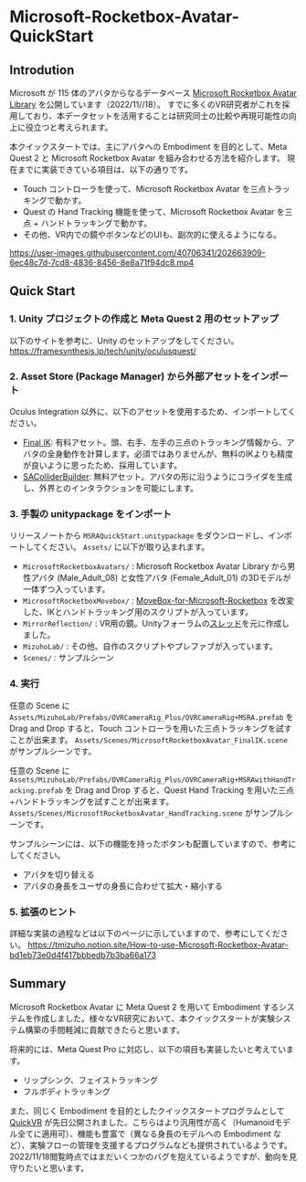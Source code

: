 # Microsoft-Rocketbox-Avatar-QuickStart

## Introdution
Microsoft が 115 体のアバタからなるデータベース [Microsoft Rocketbox Avatar Library](https://github.com/microsoft/Microsoft-Rocketbox) を公開しています（2022/11//18）。
すでに多くのVR研究者がこれを採用しており、本データセットを活用することは研究同士の比較や再現可能性の向上に役立つと考えられます。

本クイックスタートでは、主にアバタへの Embodiment を目的として、Meta Quest 2 と Microsoft Rocketbox Avatar を組み合わせる方法を紹介します。
現在までに実装できている項目は、以下の通りです。

- Touch コントローラを使って、Microsoft Rocketbox Avatar を三点トラッキングで動かす。
- Quest の Hand Tracking 機能を使って、Microsoft Rocketbox Avatar を三点 + ハンドトラッキングで動かす。
- その他、VR内での鏡やボタンなどのUIも、副次的に使えるようになる。

https://user-images.githubusercontent.com/40706341/202663909-6ec48c7d-7cd8-4836-8456-8e8a71f94dc8.mp4

## Quick Start
### 1. Unity プロジェクトの作成と Meta Quest 2 用のセットアップ
以下のサイトを参考に、Unity のセットアップをしてください。
https://framesynthesis.jp/tech/unity/oculusquest/

### 2. Asset Store (Package Manager) から外部アセットをインポート
Oculus Integration 以外に、以下のアセットを使用するため、インポートしてください。

- [Final IK](https://assetstore.unity.com/packages/tools/animation/final-ik-14290): 有料アセット。頭、右手、左手の三点のトラッキング情報から、アバタの全身動作を計算します。必須ではありませんが、無料のIKよりも精度が良いように思ったため、採用しています。
- [SAColliderBuilder](https://assetstore.unity.com/packages/tools/sacolliderbuilder-15058): 無料アセット。アバタの形に沿うようにコライダを生成し、外界とのインタラクションを可能にします。

### 3. 手製の unitypackage をインポート
リリースノートから `MSRAQuickStart.unitypackage` をダウンロードし、インポートしてください。
`Assets/` に以下が取り込まれます。
- `MicrosoftRocketboxAvatars/` : Microsoft Rocketbox Avatar Library から男性アバタ (Male_Adult_08) と女性アバタ (Female_Adult_01) の3Dモデルが一体ずつ入っています。
- `MicrosoftRocketboxMovebox/` : [MoveBox-for-Microsoft-Rocketbox](https://github.com/microsoft/MoveBox-for-Microsoft-Rocketbox) を改変した、IKとハンドトラッキング用のスクリプトが入っています。
- `MirrorReflection/` : VR用の鏡。Unityフォーラムの[スレッド](https://forum.unity.com/threads/mirror-reflections-in-vr.416728/)を元に作成しました。
- `MizuhoLab/` : その他、自作のスクリプトやプレファブが入っています。
- `Scenes/` : サンプルシーン

### 4. 実行
任意の Scene に `Assets/MizuhoLab/Prefabs/OVRCameraRig_Plus/OVRCameraRig+MSRA.prefab` を Drag and Drop すると、Touch コントローラを用いた三点トラッキングを試すことが出来ます。
`Assets/Scenes/MicrosoftRocketboxAvatar_FinalIK.scene` がサンプルシーンです。

任意の Scene に `Assets/MizuhoLab/Prefabs/OVRCameraRig_Plus/OVRCameraRig+MSRAwithHandTracking.prefab` を Drag and Drop すると、Quest Hand Tracking を用いた三点+ハンドトラッキングを試すことが出来ます。
`Assets/Scenes/MicrosoftRocketboxAvatar_HandTracking.scene` がサンプルシーンです。

サンプルシーンには、以下の機能を持ったボタンも配置していますので、参考にしてください。
- アバタを切り替える
- アバタの身長をユーザの身長に合わせて拡大・縮小する

### 5. 拡張のヒント
詳細な実装の過程などは以下のページに示していますので、参考にしてください。
https://tmizuho.notion.site/How-to-use-Microsoft-Rocketbox-Avatar-bd1eb73e0d4f417bbbedb7b3ba66a173

## Summary
Microsoft Rocketbox Avatar に Meta Quest 2 を用いて Embodiment するシステムを作成しました。様々なVR研究において、本クイックスタートが実験システム構築の手間軽減に貢献できたらと思います。

将来的には、Meta Quest Pro に対応し、以下の項目も実装したいと考えています。
- リップシンク、フェイストラッキング
- フルボディトラッキング

また、同じく Embodiment を目的としたクイックスタートプログラムとして [QuickVR](https://github.com/eventlab-projects/com.quickvr.quickbase) が先日公開されました。こちらはより汎用性が高く（Humanoidモデル全てに適用可）、機能も豊富で（異なる身長のモデルへの Embodiment など）、実験フローの管理を支援するプログラムなども提供されているようです。2022/11/18閲覧時点ではまだいくつかのバグを抱えているようですが、動向を見守りたいと思います。

